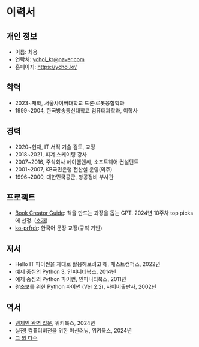 # 이력서

## 개인 정보
- 이름: 최용
- 연락처: ychoi_kr@naver.com
- 홈페이지: https://ychoi.kr/

## 학력
- 2023~재학, 서울사이버대학교 드론·로봇융합학과
- 1999~2004, 한국방송통신대학교 컴퓨터과학과, 이학사

## 경력
- 2020~현재, IT 서적 기술 검토, 교정
- 2018~2021, 피겨 스케이팅 강사
- 2007~2016, 주식회사 에이엠앤씨, 소프트웨어 컨설턴트
- 2001~2007, KB국민은행 전산실 운영(외주)
- 1996~2000, 대한민국공군, 항공정비 부사관

## 프로젝트
- [Book Creator Guide](https://chat.openai.com/g/g-7C0wg9CMN-book-creator-guide): 책을 만드는 과정을 돕는 GPT. 2024년 10주차 top picks에 선정. ([소개](https://wikidocs.net/220905))
- [ko-prfrdr](https://github.com/ychoi-kr/ko-prfrdr): 한국어 문장 교정(규칙 기반)

## 저서
- Hello IT 파이썬을 제대로 활용해보려고 해, 패스트캠퍼스, 2022년
- 예제 중심의 Python 3, 인피니티북스, 2014년
- 예제 중심의 Python 파이썬, 인피니티북스, 2011년
- 왕초보를 위한 Python 파이썬 (Ver 2.2), 사이버출판사, 2002년

## 역서
- [랭체인 완벽 입문](/books/langchain), 위키북스, 2024년
- 실전! 컴퓨터비전을 위한 머신러닝, 위키북스, 2024년
- [그 외 다수](/books)
